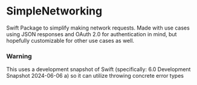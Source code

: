 # SimpleNetworking
Swift Package to simplify making network requests. Made with use cases using JSON responses and OAuth 2.0 for authentication in mind, but hopefully customizable for other use cases as well.

### Warning
This uses a development snapshot of Swift (specifically: 6.0 Development Snapshot 2024-06-06 a) so it can utilize throwing concrete error types
